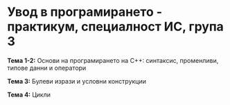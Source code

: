 # Увод в програмирането - практикум, специалност ИС, група 3

**Тема 1-2:** Основи на програмирането на C++: синтаксис, променливи, типове данни и оператори

**Тема 3:** Булеви изрази и условни конструкции

**Тема 4:** Цикли


